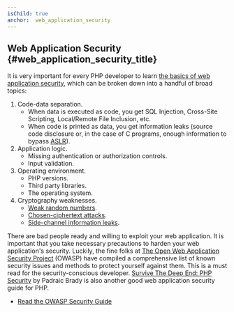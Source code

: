 ```yaml
---
isChild: true
anchor:  web_application_security
---
```


## Web Application Security {#web_application_security_title}

It is very important for every PHP developer to learn [the basics of web application security][4], which can be broken
down into a handful of broad topics:

1. Code-data separation.
   * When data is executed as code, you get SQL Injection, Cross-Site Scripting, Local/Remote File Inclusion, etc.
   * When code is printed as data, you get information leaks (source code disclosure or, in the case of C programs,
     enough information to bypass [ASLR][5]).
2. Application logic.
   * Missing authentication or authorization controls.
   * Input validation.
3. Operating environment.
   * PHP versions.
   * Third party libraries.
   * The operating system.
4. Cryptography weaknesses.
   * [Weak random numbers][6].
   * [Chosen-ciphertext attacks][7].
   * [Side-channel information leaks][8].

There are bad people ready and willing to exploit your web application. It is important that you take necessary
precautions to harden your web application's security. Luckily, the fine folks at
[The Open Web Application Security Project][1] (OWASP) have compiled a comprehensive list of known security issues and
methods to protect yourself against them. This is a must read for the security-conscious developer. [Survive The Deep End: PHP Security][3] by Padraic Brady is also another good web application security guide for PHP.

* [Read the OWASP Security Guide][2]


[1]: https://www.owasp.org/
[2]: https://www.owasp.org/index.php/Guide_Table_of_Contents
[3]: https://phpsecurity.readthedocs.io/en/latest/index.html
[4]: https://paragonie.com/blog/2015/08/gentle-introduction-application-security
[5]: https://www.techtarget.com/searchsecurity/definition/address-space-layout-randomization-ASLR
[6]: https://paragonie.com/blog/2016/01/on-design-and-implementation-stealth-backdoor-for-web-applications
[7]: https://paragonie.com/blog/2015/05/using-encryption-and-authentication-correctly
[8]: https://blog.ircmaxell.com/2014/11/its-all-about-time.html
